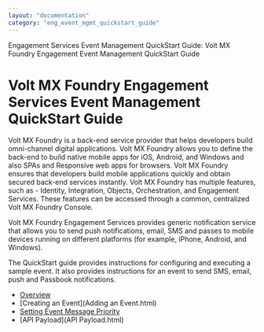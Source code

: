 ```yaml
---
layout: "documentation"
category: "eng_event_mgmt_quickstart_guide"
---
```

                             

Engagement Services Event Management QuickStart Guide: Volt MX Foundry Engagement Event Management QuickStart Guide

Volt MX  Foundry Engagement Services Event Management QuickStart Guide
====================================================================

Volt MX  Foundry is a back-end service provider that helps developers build omni-channel digital applications. Volt MX Foundry allows you to define the back-end to build native mobile apps for iOS, Android, and Windows and also SPAs and Responsive web apps for browsers. Volt MX Foundry ensures that developers build mobile applications quickly and obtain secured back-end services instantly. Volt MX Foundry has multiple features, such as - Identity, Integration, Objects, Orchestration, and Engagement Services. These features can be accessed through a common, centralized Volt MX Foundry Console.

Volt MX  Foundry Engagement Services provides generic notification service that allows you to send push notifications, email, SMS and passes to mobile devices running on different platforms (for example, iPhone, Android, and Windows).

The QuickStart guide provides instructions for configuring and executing a sample event. It also provides instructions for an event to send SMS, email, push and Passbook notifications.

*   [Overview](Overview.html)
*   [Creating an Event](Adding an Event.html)
*   [Setting Event Message Priority](setting_event_priority.html)
*   [API Payload](API Payload.html)

